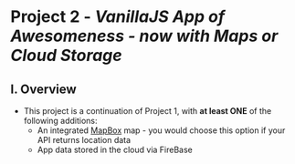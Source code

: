 # Project 2 - *VanillaJS App of Awesomeness - now with Maps or Cloud Storage*

## I. Overview
- This project is a continuation of Project 1, with **at least ONE** of the following additions:
  - An integrated [MapBox](https://www.mapbox.com/) map - you would choose this option if your API returns location data
  - App data stored in the cloud via FireBase
